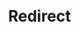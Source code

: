 ﻿---
layout: src/layouts/Redirect.astro
title: Redirect
redirect: /docs/octopus-rest-api/cli/octopus-project-group-delete
pubDate:  2023-01-01
navSearch: false
navSitemap: false
navMenu: false
---
